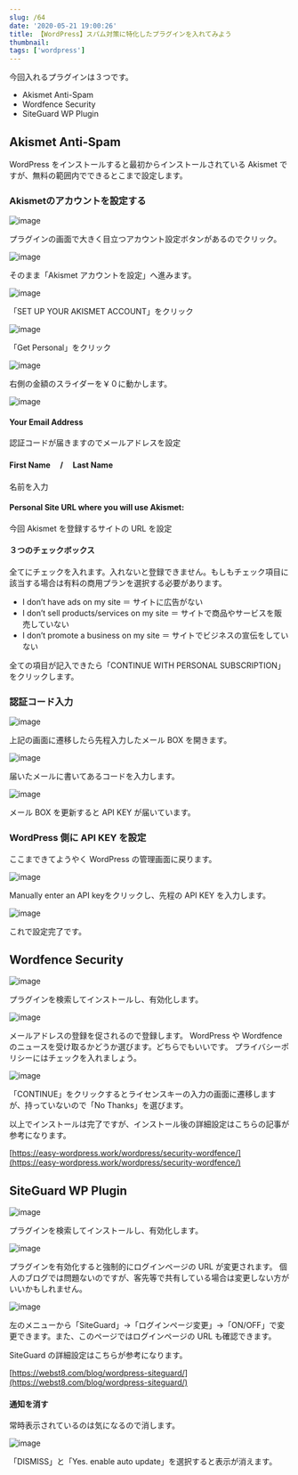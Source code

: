 ```yaml
---
slug: /64
date: '2020-05-21 19:00:26'
title: 【WordPress】スパム対策に特化したプラグインを入れてみよう
thumbnail:
tags: ['wordpress']
---
```

今回入れるプラグインは３つです。

- Akismet Anti-Spam
- Wordfence Security
- SiteGuard WP Plugin

## Akismet Anti-Spam

WordPress をインストールすると最初からインストールされている Akismet ですが、無料の範囲内でできるとこまで設定します。

### **Akismet**のアカウントを設定する

![image](../../../../images/2020/05/image-11.png)

プラグインの画面で大きく目立つアカウント設定ボタンがあるのでクリック。

![image](../../../../images/2020/05/image-12.png)

そのまま「Akismet アカウントを設定」へ進みます。

![image](../../../../images/2020/05/image-13.png)

「SET UP YOUR AKISMET ACCOUNT」をクリック

![image](../../../../images/2020/05/image-14.png)

「Get Personal」をクリック

![image](../../../../images/2020/05/image-15.png)

右側の金額のスライダーを￥０に動かします。

![image](../../../../images/2020/05/image-16.png)

#### Your Email Address

認証コードが届きますのでメールアドレスを設定

#### First Name 　/　 Last Name

名前を入力

#### Personal Site URL where you will use Akismet:

今回 Akismet を登録するサイトの URL を設定

#### ３つのチェックボックス

全てにチェックを入れます。入れないと登録できません。もしもチェック項目に該当する場合は有料の商用プランを選択する必要があります。

- I don’t have ads on my site ＝ サイトに広告がない
- I don’t sell products/services on my site ＝ サイトで商品やサービスを販売していない
- I don’t promote a business on my site ＝ サイトでビジネスの宣伝をしていない

全ての項目が記入できたら「CONTINUE WITH PERSONAL SUBSCRIPTION」をクリックします。

### 認証コード入力

![image](../../../../images/2020/05/2-1.jpg)

上記の画面に遷移したら先程入力したメール BOX を開きます。

![image](../../../../images/2020/05/2.png)

届いたメールに書いてあるコードを入力します。

![image](../../../../images/2020/05/3.png)

メール BOX を更新すると API KEY が届いています。

### WordPress 側に API KEY を設定

ここまできてようやく WordPress の管理画面に戻ります。

![image](../../../../images/2020/05/image-17.png)

Manually enter an API keyをクリックし、先程の API KEY を入力します。

![image](../../../../images/2020/05/4.png)

これで設定完了です。

## Wordfence Security

![image](../../../../images/2020/05/image-18.png)

プラグインを検索してインストールし、有効化します。

![image](../../../../images/2020/05/image-21.png)

メールアドレスの登録を促されるので登録します。
WordPress や Wordfence のニュースを受け取るかどうか選びます。どちらでもいいです。
プライバシーポリシーにはチェックを入れましょう。

![image](../../../../images/2020/05/image-22.png)

「CONTINUE」をクリックするとライセンスキーの入力の画面に遷移しますが、持っていないので「No Thanks」を選びます。

以上でインストールは完了ですが、インストール後の詳細設定はこちらの記事が参考になります。

[https://easy-wordpress.work/wordpress/security-wordfence/](https://easy-wordpress.work/wordpress/security-wordfence/)
## SiteGuard WP Plugin

![image](../../../../images/2020/05/image-23.png)

プラグインを検索してインストールし、有効化します。

![image](../../../../images/2020/05/image-24.png)

プラグインを有効化すると強制的にログインページの URL が変更されます。
個人のブログでは問題ないのですが、客先等で共有している場合は変更しない方がいいかもしれません。

![image](../../../../images/2020/05/5.png)

左のメニューから「SiteGuard」→「ログインページ変更」→「ON/OFF」で変更できます。また、このページではログインページの URL も確認できます。

SiteGuard の詳細設定はこちらが参考になります。

[https://webst8.com/blog/wordpress-siteguard/](https://webst8.com/blog/wordpress-siteguard/)
#### 通知を消す

常時表示されているのは気になるので消します。

![image](../../../../images/2020/05/6.png)

「DISMISS」と「Yes. enable auto update」を選択すると表示が消えます。
